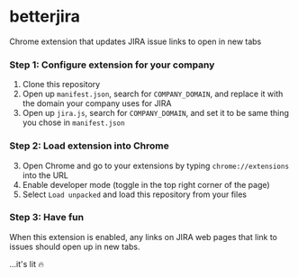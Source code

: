 # betterjira
Chrome extension that updates JIRA issue links to open in new tabs

### Step 1: Configure extension for your company
1. Clone this repository
2. Open up `manifest.json`, search for `COMPANY_DOMAIN`, and replace it with the domain your company uses for JIRA
3. Open up `jira.js`, search for `COMPANY_DOMAIN`, and set it to be same thing you chose in `manifest.json`

### Step 2: Load extension into Chrome
3. Open Chrome and go to your extensions by typing `chrome://extensions` into the URL
4. Enable developer mode (toggle in the top right corner of the page)
5. Select `Load unpacked` and load this repository from your files

### Step 3: Have fun
When this extension is enabled, any links on JIRA web pages that link to issues should open up in new tabs.

...it's lit 🔥